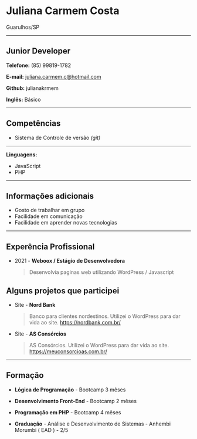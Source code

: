 # Juliana Carmem Costa

Guarulhos/SP

---

## Junior Developer

**Telefone:** (85) 99819-1782

**E-mail:** juliana.carmem.c@hotmail.com

**Github:** julianakrmem

**Inglês:** Básico

---

## Competências

- Sistema de Controle de versão _(git)_

---

**Linguagens:**

- JavaScript
- PHP

---

## Informações adicionais

- Gosto de trabalhar em grupo
- Facilidade em comunicação
- Facilidade em aprender novas tecnologias


---

## Experência Profissional

- 2021 - **Weboox / Estágio de Desenvolvedora**
  > Desenvolvia paginas web utilizando WordPress / Javascript

## Alguns projetos que participei

- Site - **Nord Bank**
  > Banco para clientes nordestinos.
  > Utilizei o WordPress para dar vida ao site.
  > https://nordbank.com.br/

- Site - **AS Consórcios**
  > AS Consórcios.
  > Utilizei o WordPress para dar vida ao site.
  > https://meuconsorcioas.com.br/

---

## Formação

- **Lógica de Programação** - Bootcamp 3 mêses

- **Desenvolvimento Front-End** - Bootcamp 2 mêses

- **Programação em PHP** - Bootcamp 4 mêses

- **Graduação** - Análise e Desenvolvimento de Sistemas - Anhembi Morumbi ( EAD ) - 2/5
